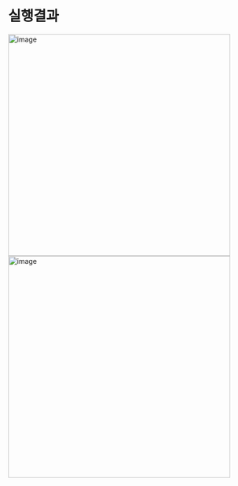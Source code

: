 # 실행결과
<img width="452" alt="image" src="https://github.com/Kang-SeoHyun/Android_app/assets/77817094/c3b9d55d-ebd8-4991-936f-b86252cdcccb">

<img width="452" alt="image" src="https://github.com/Kang-SeoHyun/Android_app/assets/77817094/e2725cef-056a-4d83-b160-22f44c4805d8">
